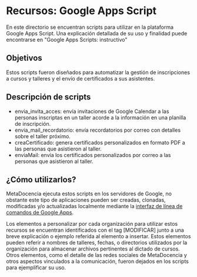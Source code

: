 # Recursos: Google Apps Script

En este directorio se encuentran scripts para utilizar en la plataforma Google Apps Script. Una explicación detallada de su uso y finalidad puede encontrarse en "Google Apps Scripts: instructivo"

## Objetivos

Estos scripts fueron diseñados para automatizar la gestión de inscripciones a cursos y talleres y el envío de certificados a sus asistentes.

## Descripción de scripts

- envia_invita_acces: envía invitaciones de Google Calendar a las personas inscriptas en un taller acorde a la información en una planilla de inscripción. 
- envia_mail_recordatorio: envía recordatorios por correo con detalles sobre el taller próximo.
- creaCertificado: genera certificados personalizados en formato PDF a las personas que asistieron al taller.
- enviaMail: envía los certificados personalizados por correo a las personas que asistieron al taller.
  
## ¿Cómo utilizarlos?
MetaDocencia ejecuta estos scripts en los servidores de Google, no obstante este tipo de aplicaciones pueden ser creadas, clonadas, modificadas y/o actualizadas localmente mediante la [interfaz de línea de comandos de Google Apps](https://codelabs.developers.google.com/codelabs/clasp/#0).

Los elementos a personalizar por cada organización para utilizar estos recursos se encuentran identificados con el tag [MODIFICAR] junto a una breve explicación o ejemplo referida al elemento a insertar. Estos elementos pueden referir a nombres de talleres, fechas, o directorios utilizados por la organización para almacenar archivos pertinentes al dictado de cursos. Otros elementos, como el detalle de las redes sociales de MetaDocencia y otros aspectos vinculados a la comunicación, fueron dejados en los scripts para ejemplificar su uso.

